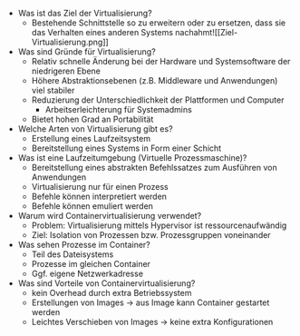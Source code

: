 - Was ist das Ziel der Virtualisierung?
	- Bestehende Schnittstelle so zu erweitern oder zu ersetzen, dass sie das Verhalten eines anderen Systems nachahmt![[Ziel-Virtualisierung.png]]
- Was sind Gründe für Virtualisierung?
	- Relativ schnelle Änderung bei der Hardware und Systemsoftware der niedrigeren Ebene
	- Höhere Abstraktionsebenen (z.B. Middleware und Anwendungen) viel stabiler
	- Reduzierung der Unterschiedlichkeit der Plattformen und Computer
		- Arbeitserleichterung für Systemadmins
	- Bietet hohen Grad an Portabilität
- Welche Arten von Virtualisierung gibt es?
	- Erstellung eines Laufzeitsystem
	- Bereitstellung eines Systems in Form einer Schicht
- Was ist eine Laufzeitumgebung (Virtuelle Prozessmaschine)?
	- Bereitstellung eines abstrakten Befehlssatzes zum Ausführen von Anwendungen
	- Virtualisierung nur für einen Prozess
	- Befehle können interpretiert werden
	- Befehle können emuliert werden
- Warum wird Containervirtualisierung verwendet?
	- Problem: Virtualisierung mittels Hypervisor ist ressourcenaufwändig
	- Ziel: Isolation von Prozessen bzw. Prozessgruppen voneinander
- Was sehen Prozesse im Container?
	- Teil des Dateisystems
	- Prozesse im gleichen Container
	- Ggf. eigene Netzwerkadresse
- Was sind Vorteile von Containervirtualisierung?
	- kein Overhead durch extra Betriebssystem
	- Erstellungen von Images -> aus Image kann Container gestartet werden
	- Leichtes Verschieben von Images -> keine extra Konfigurationen